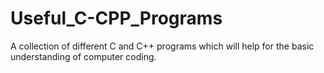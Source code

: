 Useful_C-CPP_Programs
=====================

A collection of different C and C++ programs which will help for the basic understanding of computer coding.
